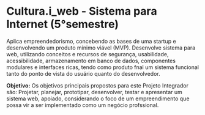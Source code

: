# Cultura.i_web - Sistema para Internet (5°semestre)
Aplica empreendedorismo, concebendo as bases de uma startup e desenvolvendo um produto
mínimo viável (MVP). Desenvolve sistema para web, utilizando conceitos e recursos de segurança,
usabilidade, acessibilidade, armazenamento em banco de dados, componentes modulares e
interfaces ricas, tendo como produto fnal um sistema funcional tanto do ponto de vista do usuário
quanto do desenvolvedor.

**Objetivo:**
 Os objetivos principais propostos para este Projeto Integrador são:
Projetar, planejar, prototipar, desenvolver, testar e apresentar um sistema web, apoiado, considerando o foco de um empreendimento que possa vir a ser
implementado como um negócio profssional.
